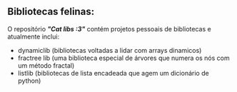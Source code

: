 ## Bibliotecas felinas:
O repositório ***"Cat libs :3"*** contém projetos pessoais de bibliotecas e atualmente inclui:

  - dynamiclib (bibliotecas voltadas a lidar com arrays dinamicos)
  - fractree lib (uma biblioteca especial de árvores que numera os nós com um método fractal)
  - listlib (bibliotecas de lista encadeada que agem um dicionário de python)
